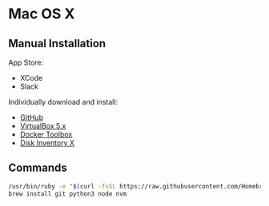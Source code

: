# Mac OS X

## Manual Installation

App Store:

- XCode
- Slack

Individually download and install: 

- [GitHub](https://desktop.github.com/)
- [VirtualBox 5.x](https://www.virtualbox.org/wiki/Downloads)
- [Docker Toolbox](https://www.docker.com/products/docker-toolbox)
- [Disk Inventory X](http://www.derlien.com/)

## Commands

```bash
/usr/bin/ruby -e "$(curl -fsSL https://raw.githubusercontent.com/Homebrew/install/master/install)"
brew install git python3 node nvm
```
